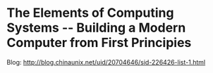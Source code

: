 # The Elements of Computing Systems -- Building a Modern Computer from First Principies

Blog: http://blog.chinaunix.net/uid/20704646/sid-226426-list-1.html